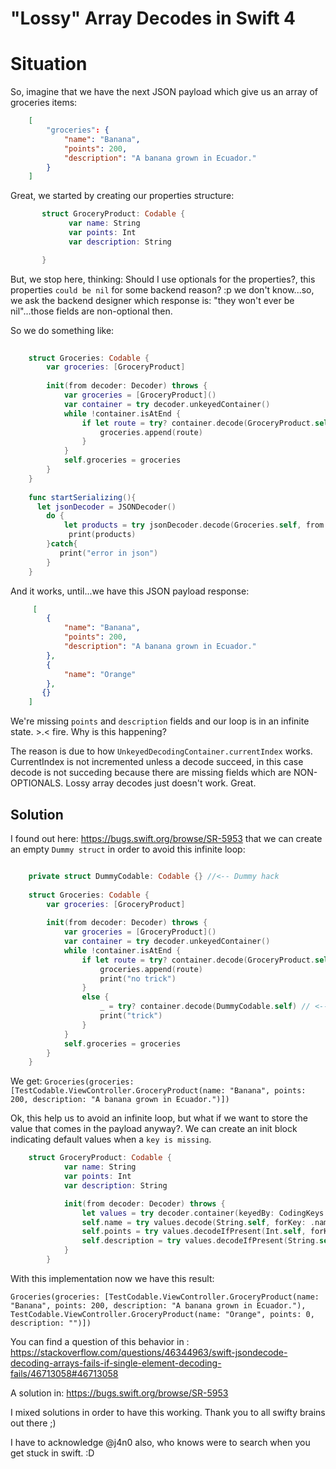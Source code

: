 
# "Lossy" Array Decodes in Swift 4

# Situation

So, imagine that we have the next JSON payload which give us an array of groceries items:

```json
    [
        "groceries": {
            "name": "Banana",
            "points": 200,
            "description": "A banana grown in Ecuador."
        }
    ]
```

Great, we started by creating our properties structure:
        
 ```swift
        struct GroceryProduct: Codable {
              var name: String
              var points: Int
              var description: String

        }
```

But, we stop here, thinking: Should I use optionals for the properties?, this properties `could be nil` for some backend reason? :p we don't know...so, we ask the backend designer which response is: "they won't ever be nil"...those fields are non-optional then.

So we do something like:

```swift
    
    struct Groceries: Codable {
        var groceries: [GroceryProduct]
        
        init(from decoder: Decoder) throws {
            var groceries = [GroceryProduct]()
            var container = try decoder.unkeyedContainer()
            while !container.isAtEnd {
                if let route = try? container.decode(GroceryProduct.self) {
                    groceries.append(route)
                } 
            }
            self.groceries = groceries
        }
    }
    
    func startSerializing(){
      let jsonDecoder = JSONDecoder()
        do {
            let products = try jsonDecoder.decode(Groceries.self, from: json)
             print(products)
        }catch{
           print("error in json")
        }        
    }
```

And it works, until...we have this JSON payload response:     

```json
     [
        {
            "name": "Banana",
            "points": 200,
            "description": "A banana grown in Ecuador."
        },
        {
            "name": "Orange"
        },
       {}
    ]
```

We're missing `points` and `description` fields and our loop is in an infinite state. >.<  fire. Why is this happening?

The reason is due to how `UnkeyedDecodingContainer.currentIndex` works. CurrentIndex is not incremented unless a decode succeed, in this case decode is not succeding because there are missing fields which are NON-OPTIONALS. Lossy array decodes just doesn't work.  Great.

## Solution

I found out here: https://bugs.swift.org/browse/SR-5953 that we can create an empty `Dummy struct` in order to avoid this infinite loop:

```swift

    private struct DummyCodable: Codable {} //<-- Dummy hack
    
    struct Groceries: Codable {
        var groceries: [GroceryProduct]
        
        init(from decoder: Decoder) throws {
            var groceries = [GroceryProduct]()
            var container = try decoder.unkeyedContainer()
            while !container.isAtEnd {
                if let route = try? container.decode(GroceryProduct.self) {
                    groceries.append(route)
                    print("no trick")
                } 
                else {
                    _ = try? container.decode(DummyCodable.self) // <-- TRICK
                    print("trick")
                }
            }
            self.groceries = groceries
        }
    }
```

We get: `Groceries(groceries: [TestCodable.ViewController.GroceryProduct(name: "Banana", points: 200, description: "A banana grown in Ecuador.")])`
 
    
Ok, this help us to avoid an infinite loop, but what if we want to store the value that comes in the payload anyway?. We can create an init block indicating default values when a `key is missing`. 


```swift
    struct GroceryProduct: Codable {
            var name: String
            var points: Int
            var description: String

            init(from decoder: Decoder) throws {
                let values = try decoder.container(keyedBy: CodingKeys.self)
                self.name = try values.decode(String.self, forKey: .name)
                self.points = try values.decodeIfPresent(Int.self, forKey: .points) ?? 0
                self.description = try values.decodeIfPresent(String.self, forKey: .description) ?? ""
            }
        }
 ```
 
With this implementation now we have this result:

`Groceries(groceries: [TestCodable.ViewController.GroceryProduct(name: "Banana", points: 200, description: "A banana grown in Ecuador."), 
TestCodable.ViewController.GroceryProduct(name: "Orange", points: 0, description: "")])`


You can find a question of this behavior in :
https://stackoverflow.com/questions/46344963/swift-jsondecode-decoding-arrays-fails-if-single-element-decoding-fails/46713058#46713058 

A solution in: https://bugs.swift.org/browse/SR-5953

I mixed solutions in order to have this working. Thank you to all swifty brains out there ;) 

I have to acknowledge @j4n0 also, who knows were to search when you get stuck in swift. :D
